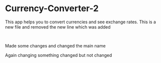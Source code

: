 # Currency-Converter-2

This app helps you to convert currencies and see exchange rates.
This is a new file and removed the new line which was added

<br>

Made some changes and changed the main name

Again changing something changed but not changed